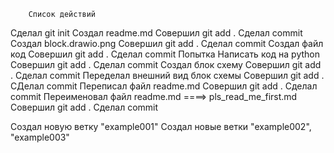         Список действий

Сделал git init 
Создал readme.md
    Совершил git add .
    Сделал commit
Создал block.drawio.png
    Совершил git add .
    Сделал commit
Создал файл код
    Совершил git add .
    Сделал commit
Попытка Написать код на python
    Совершил git add .
    Сделал commit 
Создал блок схему 
    Совершил git add .
    Сделал commit
Переделал внешний вид блок схемы
    Совершил git add . 
    СДелал commit
Переписал файл readme.md 
    Совершил git add .
    Сделал commit
Переименовал файл readme.md ====> pls_read_me_first.md
    Совершил git add .
    Сделал commit



Создал новую ветку "example001"
Создал новые ветки "example002", "example003"